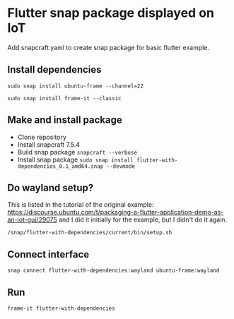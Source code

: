 # Flutter snap package displayed on IoT

Add snapcraft.yaml to create snap package for basic flutter example.

## Install dependencies

```sudo snap install ubuntu-frame --channel=22```

```sudo snap install frame-it --classic```

## Make and install package

* Clone repository
* Install snapcraft 7.5.4
* Build snap package
```snapcraft --verbose```
* Install snap package
```sudo snap install flutter-with-dependencies_0.1_amd64.snap --devmode```

## Do wayland setup?

This is listed in the tutorial of the original example: https://discourse.ubuntu.com/t/packaging-a-flutter-application-demo-as-an-iot-gui/29075 and I did it initially for the example, but I didn't do it again.

```/snap/flutter-with-dependencies/current/bin/setup.sh```

## Connect interface

```snap connect flutter-with-dependencies:wayland ubuntu-frame:wayland```

## Run

```frame-it flutter-with-dependencies```